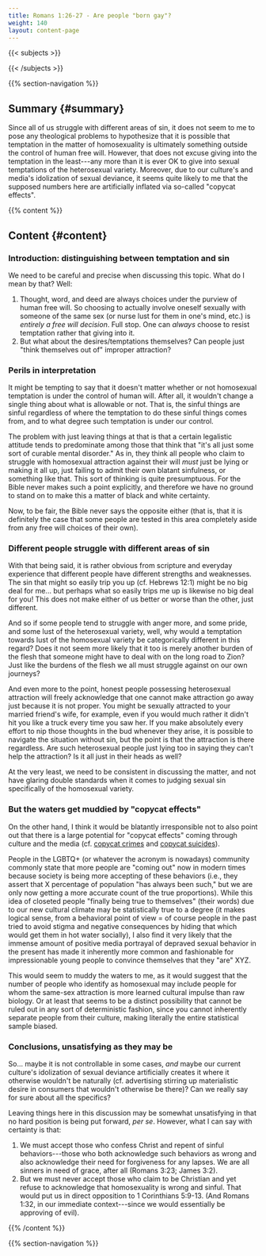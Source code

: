 ```yaml
---
title: Romans 1:26-27 - Are people "born gay"?
weight: 140
layout: content-page
---
```


{{< subjects >}}

{{< /subjects >}}

{{% section-navigation %}}

<!-- ## Video {#video}

{{% video
src=""

playlist=""

video=""

audio=""

slides="https://bibledocs.org/slides/"
%}} -->

## Summary {#summary}

Since all of us struggle with different areas of sin, it does not seem to me to pose any theological problems to hypothesize that it is possible that temptation in the matter of homosexuality is ultimately something outside the control of human free will. However, that does not excuse giving into the temptation in the least---any more than it is ever OK to give into sexual temptations of the heterosexual variety. Moreover, due to our culture's and media's idolization of sexual deviance, it seems quite likely to me that the supposed numbers here are artificially inflated via so-called "copycat effects".

<!-- ## Timestamps {#timestamps} -->

{{% content %}}

## Content {#content}

<!-- --- -->

### Introduction: distinguishing between temptation and sin

We need to be careful and precise when discussing this topic. What do I mean by that? Well:

1) Thought, word, and deed are always choices under the purview of human free will. So choosing to actually involve oneself sexually with someone of the same sex (or nurse lust for them in one's mind, etc.) is *entirely a free will decision*. Full stop. One can *always* choose to resist temptation rather that giving into it.
2) But what about the desires/temptations themselves? Can people just "think themselves out of" improper attraction?

### Perils in interpretation

It might be tempting to say that it doesn't matter whether or not homosexual temptation is under the control of human will. After all, it wouldn't change a single thing about what is allowable or not. That is, the sinful things are sinful regardless of where the temptation to do these sinful things comes from, and to what degree such temptation is under our control.

The problem with just leaving things at that is that a certain legalistic attitude tends to predominate among those that think that "it's all just some sort of curable mental disorder." As in, they think all people who claim to struggle with homosexual attraction against their will *must* just be lying or making it all up, just failing to admit their own blatant sinfulness, or something like that. This sort of thinking is quite presumptuous. For the Bible never makes such a point explicitly, and therefore we have no ground to stand on to make this a matter of black and white certainty.

Now, to be fair, the Bible never says the opposite either (that is, that it is definitely the case that some people are tested in this area completely aside from any free will choices of their own). 

### Different people struggle with different areas of sin

With that being said, it is rather obvious from scripture and everyday experience that different people have different strengths and weaknesses. The sin that might so easily trip you up (cf. Hebrews 12:1) might be no big deal for me... but perhaps what so easily trips me up is likewise no big deal for you! This does not make either of us better or worse than the other, just different.

And so if some people tend to struggle with anger more, and some pride, and some lust of the heterosexual variety, well, why would a temptation towards lust of the homosexual variety be categorically different in this regard? Does it not seem more likely that it too is merely another burden of the flesh that someone might have to deal with on the long road to Zion? Just like the burdens of the flesh we all must struggle against on our own journeys?

And even more to the point, honest people possessing heterosexual attraction will freely acknowledge that one cannot make attraction go away just because it is not proper. You might be sexually attracted to your married friend's wife, for example, even if you would much rather it didn't hit you like a truck every time you saw her. If you make absolutely every effort to nip those thoughts in the bud whenever they arise, it is possible to navigate the situation without sin, but the point is that the attraction is there regardless. Are such heterosexual people just lying too in saying they can't help the attraction? Is it all just in their heads as well?

At the very least, we need to be consistent in discussing the matter, and not have glaring double standards when it comes to judging sexual sin specifically of the homosexual variety.

### But the waters get muddied by "copycat effects"

On the other hand, I think it would be blatantly irresponsible not to also point out that there is a large potential for "copycat effects" coming through culture and the media (cf. [copycat crimes](https://en.wikipedia.org/wiki/Copycat_crime) and [copycat suicides](https://en.wikipedia.org/wiki/Copycat_suicide)).

People in the LGBTQ+ (or whatever the acronym is nowadays) community commonly state that more people are "coming out" now in modern times because society is being more accepting of these behaviors (i.e., they assert that X percentage of population "has always been such," but we are only now getting a more accurate count of the true proportions). While this idea of closeted people "finally being true to themselves" (their words) due to our new cultural climate may be statistically true to a degree (it makes logical sense, from a behavioral point of view = of course people in the past tried to avoid stigma and negative consequences by hiding that which would get them in hot water socially), I also find it very likely that the immense amount of positive media portrayal of depraved sexual behavior in the present has made it inherently more common and fashionable for impressionable young people to convince themselves that they "are" XYZ.

This would seem to muddy the waters to me, as it would suggest that the number of people who identify as homosexual may include people for whom the same-sex attraction is more learned cultural impulse than raw biology. Or at least that seems to be a distinct possibility that cannot be ruled out in any sort of deterministic fashion, since you cannot inherently separate people from their culture, making literally the entire statistical sample biased.

### Conclusions, unsatisfying as they may be

So... maybe it is not controllable in some cases, *and* maybe our current culture's idolization of sexual deviance artificially creates it where it otherwise wouldn't be naturally (cf. advertising stirring up materialistic desire in consumers that wouldn't otherwise be there)? Can we really say for sure about all the specifics?

Leaving things here in this discussion may be somewhat unsatisfying in that no hard position is being put forward, *per se*. However, what I can say with certainty is that:

1) We must accept those who confess Christ and repent of sinful behaviors---those who both acknowledge such behaviors as wrong and also acknowledge their need for forgiveness for any lapses. We are all sinners in need of grace, after all (Romans 3:23; James 3:2).
2) But we must never accept those who claim to be Christian and yet refuse to acknowledge that homosexuality is wrong and sinful. That would put us in direct opposition to 1 Corinthians 5:9-13. (And Romans 1:32, in our immediate context---since we would essentially be approving of evil).

{{% /content %}}


<!-- {{% transcript %}}

## Video/audio transcript {#video-audio-transcript}



{{% /transcript %}} -->

{{% section-navigation %}}
